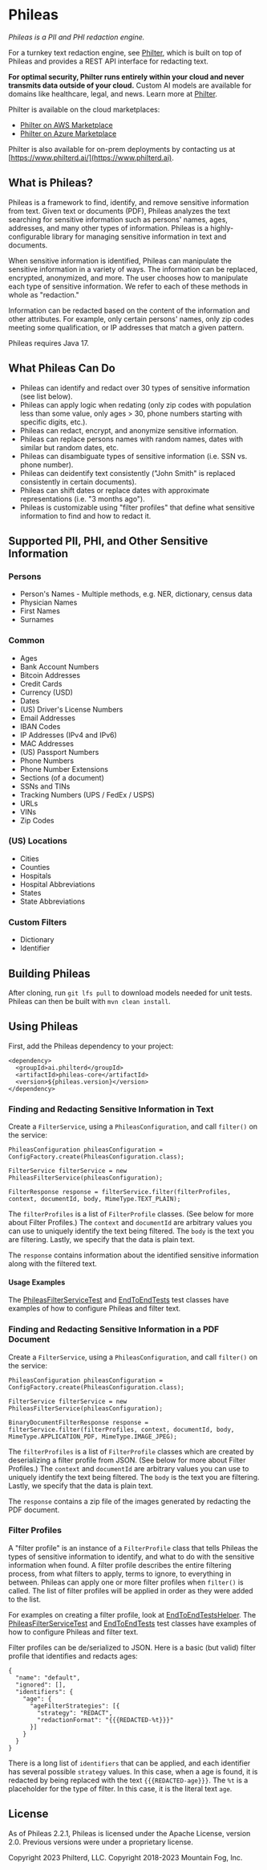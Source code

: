 # Phileas

*Phileas is a PII and PHI redaction engine.*

For a turnkey text redaction engine, see [Philter](https://philterd.ai/philter/), which is built on top of Phileas and provides a REST API interface for redacting text.

**For optimal security, Philter runs entirely within your cloud and never transmits data outside of your cloud.** Custom AI models are available for domains like healthcare, legal, and news. Learn more at [Philter](https://philterd.ai/philter/).

Philter is available on the cloud marketplaces:

* [Philter on AWS Marketplace](https://aws.amazon.com/marketplace/pp/B07YVB8FFT?ref=_ptnr_philterd)
* [Philter on Azure Marketplace](https://azuremarketplace.microsoft.com/en-us/marketplace/apps/philterdllc1687189098111.philter?tab=Overview)

Philter is also available for on-prem deployments by contacting us at [https://www.philterd.ai/](https://www.philterd.ai). 

## What is Phileas?

Phileas is a framework to find, identify, and remove sensitive information from text. Given text or documents (PDF), Phileas analyzes the text searching for sensitive information such as persons' names, ages, addresses, and many other types of information. Phileas is a highly-configurable library for managing sensitive information in text and documents.

When sensitive information is identified, Phileas can manipulate the sensitive information in a variety of ways. The information can be replaced, encrypted, anonymized, and more. The user chooses how to manipulate each type of sensitive information. We refer to each of these methods in whole as "redaction."

Information can be redacted based on the content of the information and other attributes. For example, only certain persons' names, only zip codes meeting some qualification, or IP addresses that match a given pattern.

Phileas requires Java 17.

## What Phileas Can Do

* Phileas can identify and redact over 30 types of sensitive information (see list below).
* Phileas can apply logic when redating (only zip codes with population less than some value, only ages > 30, phone numbers starting with specific digits, etc.).
* Phileas can redact, encrypt, and anonymize sensitive information.
* Phileas can replace persons names with random names, dates with similar but random dates, etc.
* Phileas can disambiguate types of sensitive information (i.e. SSN vs. phone number).
* Phileas can deidentify text consistently ("John Smith" is replaced consistently in certain documents).
* Phileas can shift dates or replace dates with approximate representations (i.e. "3 months ago").
* Phileas is customizable using "filter profiles" that define what sensitive information to find and how to redact it.

## Supported PII, PHI, and Other Sensitive Information

### Persons

* Person's Names - Multiple methods, e.g. NER, dictionary, census data
* Physician Names
* First Names
* Surnames

### Common

* Ages
* Bank Account Numbers
* Bitcoin Addresses
* Credit Cards
* Currency (USD)
* Dates
* (US) Driver's License Numbers
* Email Addresses
* IBAN Codes
* IP Addresses (IPv4 and IPv6)
* MAC Addresses
* (US) Passport Numbers
* Phone Numbers
* Phone Number Extensions
* Sections (of a document)
* SSNs and TINs
* Tracking Numbers (UPS / FedEx / USPS)
* URLs
* VINs
* Zip Codes

### (US) Locations

* Cities
* Counties
* Hospitals
* Hospital Abbreviations
* States
* State Abbreviations

### Custom Filters

* Dictionary
* Identifier

## Building Phileas

After cloning, run `git lfs pull` to download models needed for unit tests. Phileas can then be built with `mvn clean install`.

## Using Phileas


First, add the Phileas dependency to your project:

```
<dependency>
  <groupId>ai.philterd</groupId>
  <artifactId>phileas-core</artifactId>
  <version>${phileas.version}</version>
</dependency>

```

### Finding and Redacting Sensitive Information in Text

Create a `FilterService`, using a `PhileasConfiguration`, and call `filter()` on the service:

```
PhileasConfiguration phileasConfiguration = ConfigFactory.create(PhileasConfiguration.class);

FilterService filterService = new PhileasFilterService(phileasConfiguration);

FilterResponse response = filterService.filter(filterProfiles, context, documentId, body, MimeType.TEXT_PLAIN);
```

The `filterProfiles` is a list of `FilterProfile` classes. (See below for more about Filter Profiles.) The `context` and `documentId` are arbitrary values you can use to uniquely identify the text being filtered. The `body` is the text you are filtering. Lastly, we specify that the data is plain text.

The `response` contains information about the identified sensitive information along with the filtered text.

#### Usage Examples

The [PhileasFilterServiceTest](https://github.com/philterd/phileas/blob/main/phileas-core/src/test/java/io/philterd/test/phileas/services/PhileasFilterServiceTest.java) and [EndToEndTests](https://github.com/philterd/phileas/blob/main/phileas-core/src/test/java/io/philterd/test/phileas/services/EndToEndTests.java) test classes have examples of how to configure Phileas and filter text.

### Finding and Redacting Sensitive Information in a PDF Document

Create a `FilterService`, using a `PhileasConfiguration`, and call `filter()` on the service:

```
PhileasConfiguration phileasConfiguration = ConfigFactory.create(PhileasConfiguration.class);

FilterService filterService = new PhileasFilterService(phileasConfiguration);

BinaryDocumentFilterResponse response = filterService.filter(filterProfiles, context, documentId, body, MimeType.APPLICATION_PDF, MimeType.IMAGE_JPEG);
```

The `filterProfiles` is a list of `FilterProfile` classes which are created by deserializing a filter profile from JSON. (See below for more about Filter Profiles.) The `context` and `documentId` are arbitrary values you can use to uniquely identify the text being filtered. The `body` is the text you are filtering. Lastly, we specify that the data is plain text.

The `response` contains a zip file of the images generated by redacting the PDF document.

### Filter Profiles

A "filter profile" is an instance of a `FilterProfile` class that tells Phileas the types of sensitive information to identify, and what to do with the sensitive information when found. A filter profile describes the entire filtering process, from what filters to apply, terms to ignore, to everything in between. Phileas can apply one or more filter profiles when `filter()` is called. The list of filter profiles will be applied in order as they were added to the list.

For examples on creating a filter profile, look at [EndToEndTestsHelper](https://github.com/philterd/phileas/blob/main/phileas-core/src/test/java/io/philterd/test/phileas/services/EndToEndTestsHelper.java). The [PhileasFilterServiceTest](https://github.com/philterd/phileas/blob/main/phileas-core/src/test/java/io/philterd/test/phileas/services/PhileasFilterServiceTest.java) and [EndToEndTests](https://github.com/philterd/phileas/blob/main/phileas-core/src/test/java/io/philterd/test/phileas/services/EndToEndTests.java) test classes have examples of how to configure Phileas and filter text.

Filter profiles can be de/serialized to JSON. Here is a basic (but valid) filter profile that identifies and redacts ages:

```
{
  "name": "default",
  "ignored": [],
  "identifiers": {
    "age": {
      "ageFilterStrategies": [{
        "strategy": "REDACT",
        "redactionFormat": "{{{REDACTED-%t}}}"
      }]
    }
  }
}
```

There is a long list of `identifiers` that can be applied, and each identifier has several possible `strategy` values. In this case, when a age is found, it is redacted by being replaced with the text `{{{REDACTED-age}}}`. The `%t` is a placeholder for the type of filter. In this case, it is the literal text `age`.

## License

As of Phileas 2.2.1, Phileas is licensed under the Apache License, version 2.0. Previous versions were under a proprietary license.

Copyright 2023 Philterd, LLC.
Copyright 2018-2023 Mountain Fog, Inc.